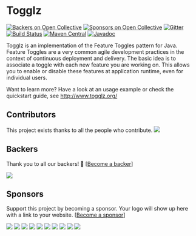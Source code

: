 # Togglz
[![Backers on Open Collective](https://opencollective.com/togglz/backers/badge.svg)](#backers) [![Sponsors on Open Collective](https://opencollective.com/togglz/sponsors/badge.svg)](#sponsors) [![Gitter](https://badges.gitter.im/togglz/togglz.svg)](https://gitter.im/togglz/togglz)
[![Build Status](https://travis-ci.org/togglz/togglz.svg?branch=master)](https://travis-ci.org/togglz/togglz)
[![Maven Central](https://img.shields.io/maven-central/v/org.togglz/togglz-core.svg)](https://maven-badges.herokuapp.com/maven-central/org.togglz/togglz-core)
[![Javadoc](https://javadoc-emblem.rhcloud.com/doc/org.togglz/togglz-core/badge.svg?prefix=v&color=blue)](http://www.javadoc.io/doc/org.togglz/togglz-core)

Togglz is an implementation of the Feature Toggles pattern for Java. Feature Toggles are a very common agile development practices in the context of continuous deployment and delivery. The basic idea is to associate a toggle with each new feature you are working on. This allows you to enable or disable these features at application runtime, even for individual users.

Want to learn more? Have a look at an usage example or check the quickstart guide, see http://www.togglz.org/ 

## Contributors

This project exists thanks to all the people who contribute. 
<a href="../../graphs/contributors"><img src="https://opencollective.com/togglz/contributors.svg?width=890" /></a>


## Backers

Thank you to all our backers! 🙏 [[Become a backer](https://opencollective.com/togglz#backer)]

<a href="https://opencollective.com/togglz#backers" target="_blank"><img src="https://opencollective.com/togglz/backers.svg?width=890"></a>


## Sponsors

Support this project by becoming a sponsor. Your logo will show up here with a link to your website. [[Become a sponsor](https://opencollective.com/togglz#sponsor)]

<a href="https://opencollective.com/togglz/sponsor/0/website" target="_blank"><img src="https://opencollective.com/togglz/sponsor/0/avatar.svg"></a>
<a href="https://opencollective.com/togglz/sponsor/1/website" target="_blank"><img src="https://opencollective.com/togglz/sponsor/1/avatar.svg"></a>
<a href="https://opencollective.com/togglz/sponsor/2/website" target="_blank"><img src="https://opencollective.com/togglz/sponsor/2/avatar.svg"></a>
<a href="https://opencollective.com/togglz/sponsor/3/website" target="_blank"><img src="https://opencollective.com/togglz/sponsor/3/avatar.svg"></a>
<a href="https://opencollective.com/togglz/sponsor/4/website" target="_blank"><img src="https://opencollective.com/togglz/sponsor/4/avatar.svg"></a>
<a href="https://opencollective.com/togglz/sponsor/5/website" target="_blank"><img src="https://opencollective.com/togglz/sponsor/5/avatar.svg"></a>
<a href="https://opencollective.com/togglz/sponsor/6/website" target="_blank"><img src="https://opencollective.com/togglz/sponsor/6/avatar.svg"></a>
<a href="https://opencollective.com/togglz/sponsor/7/website" target="_blank"><img src="https://opencollective.com/togglz/sponsor/7/avatar.svg"></a>
<a href="https://opencollective.com/togglz/sponsor/8/website" target="_blank"><img src="https://opencollective.com/togglz/sponsor/8/avatar.svg"></a>
<a href="https://opencollective.com/togglz/sponsor/9/website" target="_blank"><img src="https://opencollective.com/togglz/sponsor/9/avatar.svg"></a>


